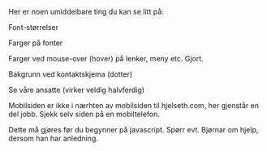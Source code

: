 Her er noen umiddelbare ting du kan se litt på:

Font-størrelser

Farger på fonter

Farger ved mouse-over (hover) på lenker, meny etc. Gjort.

Bakgrunn ved kontaktskjema (dotter)

Se våre ansatte (virker veldig halvferdig)

Mobilsiden er ikke i nærhten av mobilsiden til hjelseth.com, her gjenstår en del jobb. Sjekk selv siden på en mobiltelefon.

Dette må gjøres før du begynner på javascript. Spørr evt. Bjørnar om hjelp, dersom han har anledning.
